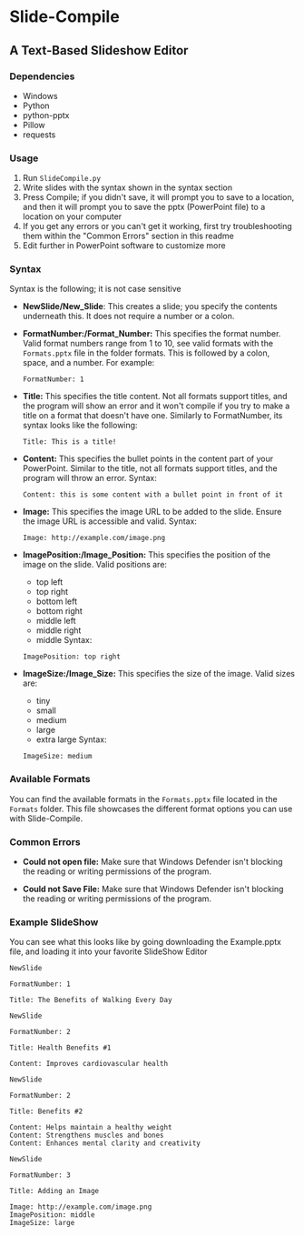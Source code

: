 # Slide-Compile

## A Text-Based Slideshow Editor

### Dependencies
- Windows
- Python
- python-pptx
- Pillow
- requests

### Usage
1. Run `SlideCompile.py`
2. Write slides with the syntax shown in the syntax section
3. Press Compile; if you didn't save, it will prompt you to save to a location, and then it will prompt you to save the pptx (PowerPoint file) to a location on your computer
4. If you get any errors or you can't get it working, first try troubleshooting them within the "Common Errors" section in this readme
5. Edit further in PowerPoint software to customize more

### Syntax
Syntax is the following; it is not case sensitive

- **NewSlide/New_Slide**: This creates a slide; you specify the contents underneath this. It does not require a number or a colon.
  
- **FormatNumber:/Format_Number:** This specifies the format number. Valid format numbers range from 1 to 10, see valid formats with the `Formats.pptx` file in the folder formats. This is followed by a colon, space, and a number. For example:
  ```
  FormatNumber: 1
  ```
  

- **Title:** This specifies the title content. Not all formats support titles, and the program will show an error and it won't compile if you try to make a title on a format that doesn't have one. Similarly to FormatNumber, its syntax looks like the following:
  ```
  Title: This is a title!
  ```

- **Content:** This specifies the bullet points in the content part of your PowerPoint. Similar to the title, not all formats support titles, and the program will throw an error. Syntax:
  ```
  Content: this is some content with a bullet point in front of it
  ```

- **Image:** This specifies the image URL to be added to the slide. Ensure the image URL is accessible and valid. Syntax:
  ```
  Image: http://example.com/image.png
  ```

- **ImagePosition:/Image_Position:** This specifies the position of the image on the slide. Valid positions are:
  - top left
  - top right
  - bottom left
  - bottom right
  - middle left
  - middle right
  - middle
  Syntax:
  ```
  ImagePosition: top right
  ```

- **ImageSize:/Image_Size:** This specifies the size of the image. Valid sizes are:
  - tiny
  - small
  - medium
  - large
  - extra large
  Syntax:
  ```
  ImageSize: medium
  ```

### Available Formats
You can find the available formats in the `Formats.pptx` file located in the `Formats` folder. This file showcases the different format options you can use with Slide-Compile.

### Common Errors
- **Could not open file:** Make sure that Windows Defender isn't blocking the reading or writing permissions of the program.

- **Could not Save File:** Make sure that Windows Defender isn't blocking the reading or writing permissions of the program.

### Example SlideShow
You can see what this looks like by going downloading the Example.pptx file, and loading it into your favorite SlideShow Editor

```
NewSlide

FormatNumber: 1

Title: The Benefits of Walking Every Day

NewSlide

FormatNumber: 2

Title: Health Benefits #1

Content: Improves cardiovascular health

NewSlide

FormatNumber: 2

Title: Benefits #2

Content: Helps maintain a healthy weight
Content: Strengthens muscles and bones
Content: Enhances mental clarity and creativity

NewSlide

FormatNumber: 3

Title: Adding an Image

Image: http://example.com/image.png
ImagePosition: middle
ImageSize: large
```
